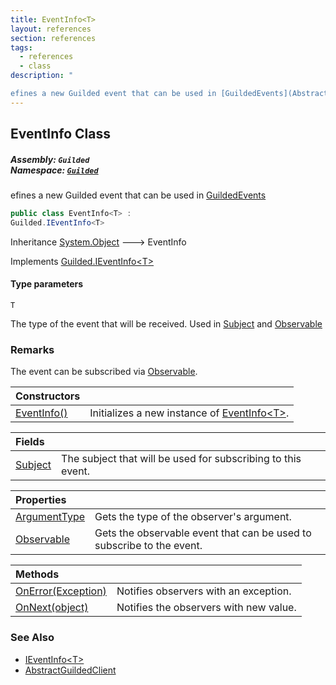 ```yaml
---
title: EventInfo<T>
layout: references
section: references
tags:
  - references
  - class
description: "

efines a new Guilded event that can be used in [GuildedEvents](AbstractGuildedClient.GuildedEvents 'Guilded.AbstractGuildedClient.GuildedEvents')"
---
```


## EventInfo<T> Class
##### **Assembly:** `Guilded`<br/>**Namespace:** [`Guilded`](Guilded 'Guilded')

efines a new Guilded event that can be used in [GuildedEvents](AbstractGuildedClient.GuildedEvents 'Guilded.AbstractGuildedClient.GuildedEvents')

```csharp
public class EventInfo<T> :
Guilded.IEventInfo<T>
```

Inheritance [System.Object](https://docs.microsoft.com/en-us/dotnet/api/System.Object 'System.Object') &#129106; EventInfo<T>

Implements [Guilded.IEventInfo&lt;](IEventInfo_T_ 'Guilded.IEventInfo<T>')[T](EventInfo_T_#Guilded.EventInfo_T_.T 'Guilded.EventInfo<T>.T')[&gt;](IEventInfo_T_ 'Guilded.IEventInfo<T>')
#### Type parameters

<a name='Guilded.EventInfo_T_.T'></a>

`T`

The type of the event that will be received. Used in [Subject](EventInfo_T_.Subject 'Guilded.EventInfo<T>.Subject') and [Observable](EventInfo_T_.Observable 'Guilded.EventInfo<T>.Observable')

### Remarks
  
The event can be subscribed via [Observable](EventInfo_T_.Observable 'Guilded.EventInfo<T>.Observable').

| Constructors | |
| :--- | :--- |
| [EventInfo()](EventInfo_T_.EventInfo() 'Guilded.EventInfo<T>.EventInfo()') | Initializes a new instance of [EventInfo&lt;T&gt;](EventInfo_T_ 'Guilded.EventInfo<T>'). |

| Fields | |
| :--- | :--- |
| [Subject](EventInfo_T_.Subject 'Guilded.EventInfo<T>.Subject') | The subject that will be used for subscribing to this event. |

| Properties | |
| :--- | :--- |
| [ArgumentType](EventInfo_T_.ArgumentType 'Guilded.EventInfo<T>.ArgumentType') | Gets the type of the observer's argument. |
| [Observable](EventInfo_T_.Observable 'Guilded.EventInfo<T>.Observable') | Gets the observable event that can be used to subscribe to the event. |

| Methods | |
| :--- | :--- |
| [OnError(Exception)](EventInfo_T_.OnError(Exception) 'Guilded.EventInfo<T>.OnError(System.Exception)') | Notifies observers with an exception. |
| [OnNext(object)](EventInfo_T_.OnNext(object) 'Guilded.EventInfo<T>.OnNext(object)') | Notifies the observers with new value. |

### See Also
- [IEventInfo&lt;T&gt;](IEventInfo_T_ 'Guilded.IEventInfo<T>')
- [AbstractGuildedClient](AbstractGuildedClient 'Guilded.AbstractGuildedClient')